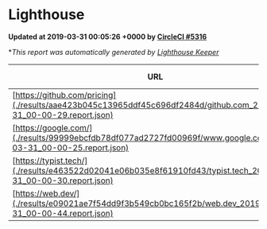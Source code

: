 
# Lighthouse

**Updated at 2019-03-31 00:05:26 +0000 by [CircleCI #5316](https://circleci.com/gh/ItinerisLtd/lighthouse-keeper-example/5316)**

**This report was automatically generated by [Lighthouse Keeper](https://github.com/itinerisltd/lighthouse-keeper)*

| URL | Performance | Accessibility | Best Practices | SEO | PWA | Updated At |
| --- | --- | --- | --- | --- | --- | --- |
| [https://github.com/pricing](./results/aae423b045c13965ddf45c696df2484d/github.com_2019-03-31_00-00-29.report.json) | 0.87 | 0.89 | 0.93 | 0.9 | 0.58 | 2019-03-31T00:00:29.898Z |
| [https://google.com/](./results/99999ebcfdb78df077ad2727fd00969f/www.google.com_2019-03-31_00-00-25.report.json) | 0.95 | 0.71 | 0.93 | 0.82 | 0.58 | 2019-03-31T00:00:25.273Z |
| [https://typist.tech/](./results/e463522d02041e06b035e8f61910fd43/typist.tech_2019-03-31_00-00-30.report.json) | 1 |  |  |  |  | 2019-03-31T00:00:30.769Z |
| [https://web.dev/](./results/e09021ae7f54dd9f3b549cb0bc165f2b/web.dev_2019-03-31_00-00-44.report.json) | 0.97 | 0.93 | 0.93 | 0.96 | 1 | 2019-03-31T00:00:44.480Z |

